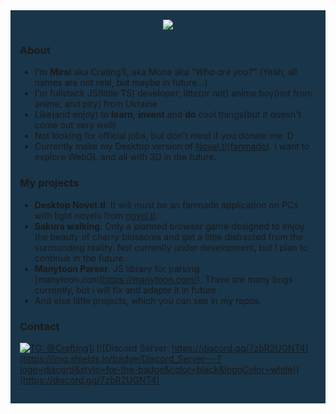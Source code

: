 <div style="background: #193549; padding: 15px;">
  <div align="center">
    <img src="https://github-readme-stats.vercel.app/api?username=Crafting1i&show_icons=true&count_private=true" />
  </div>

### About
- I'm **Mirai** aka Crating1i, aka Mona aka *"Who are you?"* (Yeah, all names are not real, but maybe in future...)
- I'm fullstack JS(little TS) developer, litte(or not) anime boy(not from anime, and pity) from Ukraine
- Like(and enjoy) to **learn**, **invent** and **do** cool things(but it doesn't come out very well)
- Not looking for official jobs, but don't mind if you donate me :D
- Currently make my Desktop version of [Novel.tl](https://novel.tl/)([fanmade](https://novel-tl.herokuapp.com/)). I want to explore WebGL and all with 3D in the future.

### My projects
- **Desktop Novel.tl**. It will must be an fanmade application on PCs with light novels from [novel.tl](https://novel.tl/).
- **Sakura walking**. Only a planned browser game designed to enjoy the beauty of cherry blossoms and get a little distracted from the surrounding reality. Not currently under development, but I plan to continue in the future.
- **Manytoon Parser**. JS library for parsing [manytoon.com]https://manytoon.com/). There are many bugs currently, but i will fix and adapte it in future .
- And else little projects, which you can see in my repos.


### Contact
[![TG: @Crafting1i](https://img.shields.io/badge/Telegram---?logo=telegram&style=for-the-badge&color=blue)](https://t.me/Crafting1i)
[![Discord Server: https://discord.gg/7zbR2UGNT4](https://img.shields.io/badge/Discord_Server---?logo=discord&style=for-the-badge&color=black&logoColor=white)](https://discord.gg/7zbR2UGNT4)
</div>
